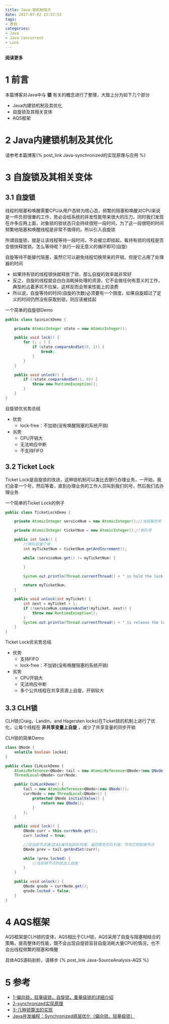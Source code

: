 ```yaml
---
title: Java-锁机制简介
date: 2017-07-02 22:57:53
tags: 
- 原创
categories: 
- Java
- Java Concurrent
- Lock
---
```


**阅读更多**

<!--more-->

# 1 前言

本篇博客对Java中与 **锁** 有关的概念进行了整理，大致上分为如下几个部分

* Java内建锁机制及其优化
* 自旋锁及其相关变体
* AQS框架

# 2 Java内建锁机制及其优化

请参考本篇博客{% post_link Java-synchronized的实现原理与应用 %}

# 3 自旋锁及其相关变体

## 3.1 自旋锁

线程的阻塞和唤醒需要CPU从用户态转为核心态，频繁的阻塞和唤醒对CPU来说是一件负担很重的工作，势必会给系统的并发性能带来很大的压力。同时我们发现在许多应用上面，对象锁的锁状态只会持续很短一段时间，为了这一段很短的时间频繁地阻塞和唤醒线程是非常不值得的。所以引入自旋锁

所谓自旋锁，就是让该线程等待一段时间，不会被立即挂起，看持有锁的线程是否会很快释放锁。怎么等待呢？执行一段无意义的循环即可(自旋)

自旋等待不能替代阻塞，虽然它可以避免线程切换带来的开销，但是它占用了处理器的时间

* 如果持有锁的线程很快就释放了锁，那么自旋的效率就非常好
* 反之，自旋的线程就会白白消耗掉处理的资源，它不会做任何有意义的工作，典型的占着茅坑不拉屎，这样反而会带来性能上的浪费
* 所以说，自旋等待的时间(自旋的次数)必须要有一个限度，如果自旋超过了定义的时间仍然没有获取到锁，则应该被挂起

一个简单的自旋锁Demo

```java
public class SpinLockDemo {

    private AtomicInteger state = new AtomicInteger();

    public void lock() {
        for (; ; ) {
            if (state.compareAndSet(0, 1)) {
                break;
            }
        }
    }

    public void unlock() {
        if (!state.compareAndSet(1, 0)) {
            throw new RuntimeException();
        }
    }
}
```

自旋锁优劣势总结

* 优势
    * lock-free：不加锁(没有唤醒阻塞的系统开销)
* 劣势
    * CPU开销大
    * 无法响应中断
    * 不支持FIFO

## 3.2 Ticket Lock

Ticket Lock是自旋锁的改进，这种锁机制可以类比去银行办理业务，一开始，我们会拿一个号，然后等着，直到办理业务的工作人员叫到我们的号，然后我们去办理业务

一个简单的Ticket Lock的例子

```java
public class TicketLockDemo {

    private AtomicInteger serviceNum = new AtomicInteger();//当前服务号

    private AtomicInteger ticketNum = new AtomicInteger();//排队号

    public int lock() {
        //排队前拿个号
        int myTicketNum = ticketNum.getAndIncrement();

        while (serviceNum.get() != myTicketNum) {

        }

        System.out.println(Thread.currentThread() + " is hold the lock, order: " + myTicketNum);

        return myTicketNum;
    }

    public void unlock(int myTicket) {
        int next = myTicket + 1;
        if (!serviceNum.compareAndSet(myTicket, next)) {
            throw new RuntimeException();
        }
        System.out.println(Thread.currentThread() + " is release the lock\n");
    }
}
```

Ticket Lock优劣势总结

* 优势
    * 支持FIFO
    * lock-free：不加锁(没有唤醒阻塞的系统开销)
* 劣势
    * CPU开销大
    * 无法响应中断
    * 多个公共线程在共享资源上自旋，开销较大

## 3.3 CLH锁

CLH锁(Craig，Landin，and Hagersten locks)在Ticket锁的机制上进行了优化，让每个线程在 **非共享变量上自旋** ，减少了共享变量的同步开销

CLH锁的简单Demo

```java
class QNode {
    volatile boolean locked;
}

public class CLHLockDemo {
    AtomicReference<QNode> tail = new AtomicReference<QNode>(new QNode());
    ThreadLocal<QNode> currNode;

    public CLHLockDemo() {
        tail = new AtomicReference<QNode>(new QNode());
        currNode = new ThreadLocal<QNode>() {
            protected QNode initialValue() {
                return new QNode();
            }
        };
    }

    public void lock() {
        QNode curr = this.currNode.get();
        curr.locked = true;

        //将当前节点通过CAS操作加到队列尾，返回原先的队列尾，作为它的前继节点
        QNode prev = tail.getAndSet(curr);

        while (prev.locked) {
            //在前继节点的状态上自旋
        }
    }

    public void unlock() {
        QNode qnode = currNode.get();
        qnode.locked = false;
    }
}
```

# 4 AQS框架

AQS框架是CLH锁的变体，AQS相比于CLH锁，AQS采用了自旋与阻塞相结合的策略，提高整体的性能，既不会出现自旋锁盲目自旋消耗大量CPU的情况，也不会出线程频繁的阻塞和唤醒

具体AQS源码剖析，请移步 {% post_link Java-SourceAnalysis-AQS %}

# 5 参考

* [1-偏向锁，轻量级锁，自旋锁，重量级锁的详细介绍](http://www.cnblogs.com/wade-luffy/p/5969418.html)
* [2-synchronized实现原理](http://www.cnblogs.com/pureEve/p/6421273.html)
* [3-几种锁算法的实现](https://segmentfault.com/a/1190000002881664)
* [Java并发编程：Synchronized底层优化（偏向锁、轻量级锁）](http://www.cnblogs.com/paddix/p/5405678.html)
